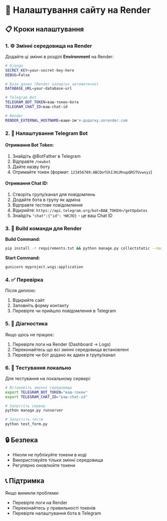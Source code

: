 # 🚀 Налаштування сайту на Render

## 📋 Кроки налаштування

### 1. ⚙️ Змінні середовища на Render

Додайте ці змінні в розділі **Environment** на Render:

```bash
# Django
SECRET_KEY=your-secret-key-here
DEBUG=False

# База даних (Render налаштує автоматично)
DATABASE_URL=your-database-url

# Telegram Bot
TELEGRAM_BOT_TOKEN=ваш-токен-бота
TELEGRAM_CHAT_ID=ваш-chat-id

# Render
RENDER_EXTERNAL_HOSTNAME=ваше-ім'я-додатку.onrender.com
```

### 2. 🤖 Налаштування Telegram Bot

#### Отримання Bot Token:
1. Знайдіть @BotFather в Telegram
2. Відправте `/newbot`
3. Дайте назву боту
4. Отримайте токен (формат: `123456789:ABCDefGhIJKLMnopQRSTUvwxyz`)

#### Отримання Chat ID:
1. Створіть групу/канал для повідомлень
2. Додайте бота в групу як адміна
3. Відправте тестове повідомлення
4. Відкрийте: `https://api.telegram.org/bot<ВАШ_ТОКЕН>/getUpdates`
5. Знайдіть `"chat":{"id": ЧИСЛО}` - це ваш Chat ID

### 3. 🔧 Build команди для Render

**Build Command:**
```bash
pip install -r requirements.txt && python manage.py collectstatic --noinput && python manage.py migrate
```

**Start Command:**
```bash
gunicorn myproject.wsgi:application
```

### 4. ✅ Перевірка

Після деплою:
1. Відкрийте сайт
2. Заповніть форму контакту
3. Перевірте чи прийшло повідомлення в Telegram

### 5. 🐛 Діагностика

Якщо щось не працює:
1. Перевірте логи на Render (Dashboard → Logs)
2. Переконайтесь що всі змінні середовища встановлені
3. Перевірте чи бот додано як адмін в групу/канал

### 6. 📝 Тестування локально

Для тестування на локальному сервері:
```bash
# Встановіть змінні середовища
export TELEGRAM_BOT_TOKEN="ваш-токен"
export TELEGRAM_CHAT_ID="ваш-chat-id"

# Запустіть сервер
python manage.py runserver

# Запустіть тести
python test_form.py
```

## 🔒 Безпека

- Ніколи не публікуйте токени в коді
- Використовуйте тільки змінні середовища
- Регулярно оновлюйте токени

## 📞 Підтримка

Якщо виникли проблеми:
- Перевірте логи на Render
- Переконайтесь у правильності токенів
- Перевірте налаштування бота в Telegram 